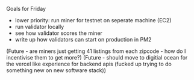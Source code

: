 Goals for Friday
- lower priority: run miner for testnet on seperate machine (EC2)
- run validator locally
- see how validator scores the miner
- write up how validators can start on production in PM2

(Future - are miners just getting 41 listings from each zipcode - how do I incentivise them to get more?)
(Future - should move to digitial ocean for the vercel like experience for backend apis (fucked up trying to do something new on new software stack))